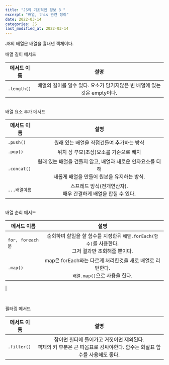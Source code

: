 ```yaml
---
title: "JS의 기초적인 정보 3 "
excerpt: "배열, this 관련 정리"
date: 2022-03-14
categories: JS
last_modified_at: 2022-03-14
---
```


JS의 배열은 배열을 흉내낸 객체이다.

배열 길이 메서드

| 메서드 이름 |                                   설명                                   |
| ----------- | :----------------------------------------------------------------------: |
| `.length()` | 배열의 길이를 알수 있다. 요소가 담기지않은 빈 배열에 있는것은 empty이다. |

  <br>
배열 요소 추가 메서드

| 메서드 이름   |                                                   설명                                                    |
| ------------- | :-------------------------------------------------------------------------------------------------------: |
| `.push()`     |                                 원래 있는 배열을 직접건들여 추가하는 방식                                 |
| `.pop()`      |                                  위치 상 부모(조상)요소를 기준으로 배치                                   |
| `.concat()`   | 원래 있는 배열을 건들지 않고, 배열과 새로운 인자요소를 더해<br>새롭게 배열을 만들어 원본을 유지하는 방식. |
| `...배열이름` |                     스프레드 방식(전개연산자).<br> 매우 간결하게 배열을 합칠 수 있다.                     |

  <br>
배열 순회 메서드

| 메서드 이름      |                                                 설명                                                 |
| ---------------- | :--------------------------------------------------------------------------------------------------: |
| `for, foreach문` | 순회하며 할일을 할 함수를 지정한뒤 `배열.forEach(함수)`를 사용한다.<br> 그저 결과만 조회해줄 뿐이다. |
| `.map()`         |     map은 forEach와는 다르게 처리한것을 새로 배열로 리턴한다.<br> `배열.map()`으로 사용을 한다.      |

|

  <br>

필터링 메서드

| 메서드 이름 |                                                            설명                                                            |
| ----------- | :------------------------------------------------------------------------------------------------------------------------: |
| `.filter()` | 참이면 필터에 들어가고 거짓이면 제외된다.<br> 객체의 키 부분은 큰 따옴표로 감싸야한다. 함수는 화살표 함수를 사용해도 좋다. |

  <br>
